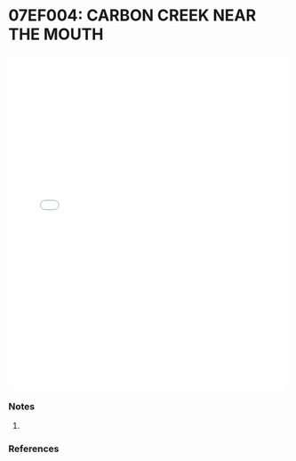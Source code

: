 # 07EF004: CARBON CREEK NEAR THE MOUTH

<iframe src="/distribution_estimation/_static/stations/07EF004_fdc.html" width="100%" height="600" frameborder="0"></iframe>

### Notes
1. 

### References

